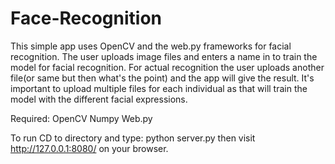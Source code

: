 Face-Recognition
================

This simple app uses OpenCV and the web.py frameworks for facial recognition.
The user uploads image files and enters a name in to train the model for facial recognition.
For actual recognition the user uploads another file(or same but then what's the point) and the
app will give the result. It's important to upload multiple files for each individual as that will train the model
with the different facial expressions. 

Required:
OpenCV
Numpy
Web.py


To run CD to directory and type: python server.py
 then visit http://127.0.0.1:8080/ on your browser.
